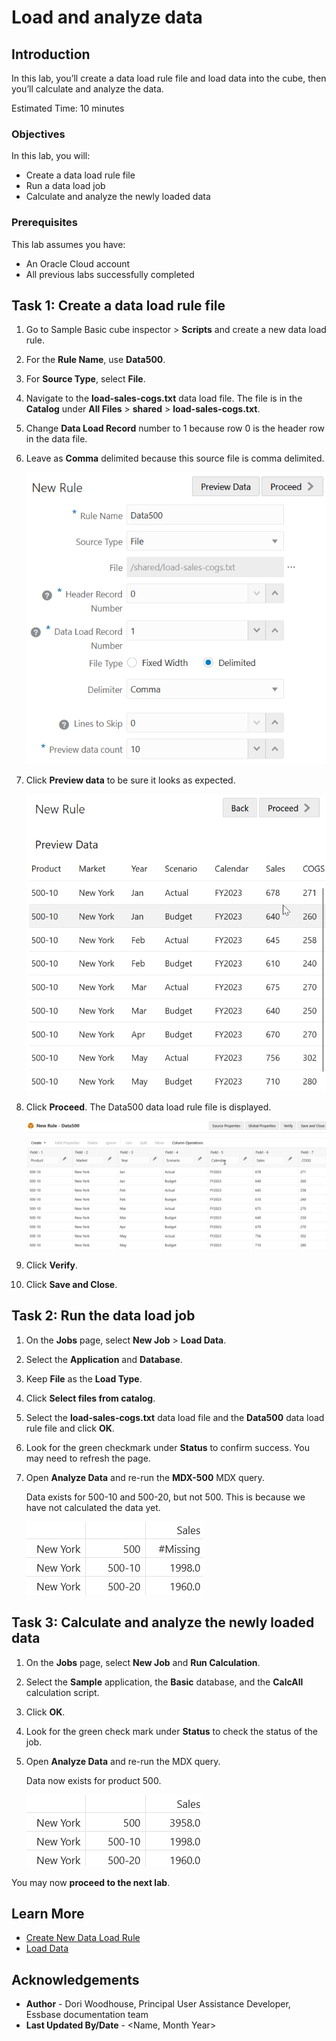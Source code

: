 # Load and analyze data

## Introduction

In this lab, you’ll create a data load rule file and load data into the cube, then you’ll calculate and analyze the data.

Estimated Time: 10 minutes

### Objectives

In this lab, you will:

* Create a data load rule file
* Run a data load job
* Calculate and analyze the newly loaded data

### Prerequisites

This lab assumes you have:

* An Oracle Cloud account
* All previous labs successfully completed

## Task 1: Create a data load rule file

1. Go to Sample Basic cube inspector &gt; **Scripts** and create a new data load rule.

2. For the **Rule Name**, use **Data500**.

3. For **Source Type**, select **File**.

4. Navigate to the **load-sales-cogs.txt** data load file. The file is in the **Catalog** under **All Files** &gt; **shared** &gt; **load-sales-cogs.txt**.

5. Change **Data Load Record** number to 1 because row 0 is the header row in the data file.

6. Leave as **Comma** delimited because this source file is comma delimited.

    ![Image of the New Rule dialog box, with entries as described in the preceding steps.](images/new-data-load-rule.png)

7. Click **Preview data** to be sure it looks as expected.

    ![Image of Preview Data in the New Rule dialog box, showing columns for the 500-10 product group, New York, Year and Scenario members, with Sales and COGS columns containing numeric data values.](images/load-rule-preview-data.png)

8. Click **Proceed**. The Data500 data load rule file is displayed.

    ![Image of the Data500 data load rule file, with seven fields: Product, Market, Year, Scenario, Calendar, Sales, and COGS.](images/data500-rule.png)

8. Click **Verify**.

9. Click **Save and Close**.

## Task 2: Run the data load job

1. On the **Jobs** page, select **New Job** &gt; **Load Data**.

2. Select the **Application** and **Database**.

3. Keep **File** as the **Load Type**.

4. Click **Select files from catalog**.

5. Select the **load-sales-cogs.txt** data load file and the **Data500** data load rule file and click **OK**.

6. Look for the green checkmark under **Status** to confirm success. You may need to refresh the page.

7. Open **Analyze Data** and re-run the **MDX-500** MDX query.

    Data exists for 500-10 and 500-20, but not 500. This is because we have not calculated the data yet.

    ![Image of an analyze data grid with existing data for 500-10 and 500-20 and #Missing for 500.](images/analyze-missing-500.png)

## Task 3: Calculate and analyze the newly loaded data

1. On the **Jobs** page, select **New Job** and **Run Calculation**.

2. Select the **Sample** application, the **Basic** database, and the **CalcAll** calculation script.

3. Click **OK**.

4. Look for the green check mark under **Status** to check the status of the job.

5. Open **Analyze Data** and re-run the MDX query.

    Data now exists for product 500.

    ![Image of an analyze data grid with existing data for 500-10, and 500-20, and for 500.](images/analyze-data-in-500.png)

You may now **proceed to the next lab**.

## Learn More

* [Create New Data Load Rule](https://docs.oracle.com/en/database/other-databases/essbase/21/essdm/create-new-data-load-rule.html)
* [Load Data](https://docs.oracle.com/en/database/other-databases/essbase/21/ugess/run-and-manage-jobs-using-web-interface.html#GUID-8779F7B5-1465-4B9E-B6C3-2AF2B7CD95F2)

## Acknowledgements

* **Author** - Dori Woodhouse, Principal User Assistance Developer, Essbase documentation team
* **Last Updated By/Date** - <Name, Month Year>